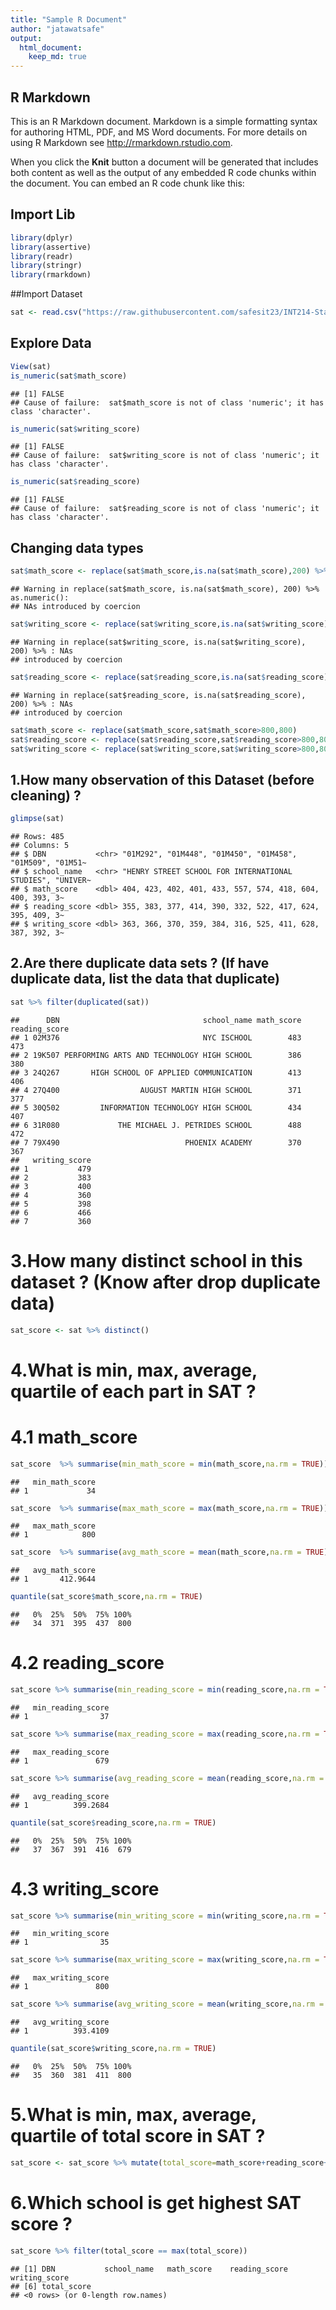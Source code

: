```yaml
---
title: "Sample R Document"
author: "jatawatsafe"
output:
  html_document:
    keep_md: true
---
```


## R Markdown
This is an R Markdown document. Markdown is a simple formatting syntax for authoring HTML, PDF, and MS Word documents. For more details on using R Markdown see <http://rmarkdown.rstudio.com>.

When you click the **Knit** button a document will be generated that includes both content as well as the output of any embedded R code chunks within the document. You can embed an R code chunk like this:

## Import Lib


```r
library(dplyr)
library(assertive)
library(readr)
library(stringr)
library(rmarkdown)
```

##Import Dataset

```r
sat <- read.csv("https://raw.githubusercontent.com/safesit23/INT214-Statistics/main/datasets/SAT_original.csv")
```

## Explore Data

```r
View(sat)
is_numeric(sat$math_score)
```

```
## [1] FALSE
## Cause of failure:  sat$math_score is not of class 'numeric'; it has class 'character'.
```

```r
is_numeric(sat$writing_score)
```

```
## [1] FALSE
## Cause of failure:  sat$writing_score is not of class 'numeric'; it has class 'character'.
```

```r
is_numeric(sat$reading_score)
```

```
## [1] FALSE
## Cause of failure:  sat$reading_score is not of class 'numeric'; it has class 'character'.
```

## Changing data types

```r
sat$math_score <- replace(sat$math_score,is.na(sat$math_score),200) %>% as.numeric()
```

```
## Warning in replace(sat$math_score, is.na(sat$math_score), 200) %>% as.numeric():
## NAs introduced by coercion
```

```r
sat$writing_score <- replace(sat$writing_score,is.na(sat$writing_score),200) %>% as.numeric()
```

```
## Warning in replace(sat$writing_score, is.na(sat$writing_score), 200) %>% : NAs
## introduced by coercion
```

```r
sat$reading_score <- replace(sat$reading_score,is.na(sat$reading_score),200) %>% as.numeric()
```

```
## Warning in replace(sat$reading_score, is.na(sat$reading_score), 200) %>% : NAs
## introduced by coercion
```

```r
sat$math_score <- replace(sat$math_score,sat$math_score>800,800)
sat$reading_score <- replace(sat$reading_score,sat$reading_score>800,800)
sat$writing_score <- replace(sat$writing_score,sat$writing_score>800,800)
```

## 1.How many observation of this Dataset (before cleaning) ?

```r
glimpse(sat)
```

```
## Rows: 485
## Columns: 5
## $ DBN           <chr> "01M292", "01M448", "01M450", "01M458", "01M509", "01M51~
## $ school_name   <chr> "HENRY STREET SCHOOL FOR INTERNATIONAL STUDIES", "UNIVER~
## $ math_score    <dbl> 404, 423, 402, 401, 433, 557, 574, 418, 604, 400, 393, 3~
## $ reading_score <dbl> 355, 383, 377, 414, 390, 332, 522, 417, 624, 395, 409, 3~
## $ writing_score <dbl> 363, 366, 370, 359, 384, 316, 525, 411, 628, 387, 392, 3~
```

## 2.Are there duplicate data sets ? (If have duplicate data, list the data that duplicate)

```r
sat %>% filter(duplicated(sat))
```

```
##      DBN                                school_name math_score reading_score
## 1 02M376                                NYC ISCHOOL        483           473
## 2 19K507 PERFORMING ARTS AND TECHNOLOGY HIGH SCHOOL        386           380
## 3 24Q267       HIGH SCHOOL OF APPLIED COMMUNICATION        413           406
## 4 27Q400                  AUGUST MARTIN HIGH SCHOOL        371           377
## 5 30Q502         INFORMATION TECHNOLOGY HIGH SCHOOL        434           407
## 6 31R080             THE MICHAEL J. PETRIDES SCHOOL        488           472
## 7 79X490                            PHOENIX ACADEMY        370           367
##   writing_score
## 1           479
## 2           383
## 3           400
## 4           360
## 5           398
## 6           466
## 7           360
```

# 3.How many distinct school in this dataset ? (Know after drop duplicate data)

```r
sat_score <- sat %>% distinct()
```

# 4.What is min, max, average, quartile of each part in SAT ?
# 4.1 math_score

```r
sat_score  %>% summarise(min_math_score = min(math_score,na.rm = TRUE))
```

```
##   min_math_score
## 1             34
```

```r
sat_score  %>% summarise(max_math_score = max(math_score,na.rm = TRUE))
```

```
##   max_math_score
## 1            800
```

```r
sat_score  %>% summarise(avg_math_score = mean(math_score,na.rm = TRUE))
```

```
##   avg_math_score
## 1       412.9644
```

```r
quantile(sat_score$math_score,na.rm = TRUE)
```

```
##   0%  25%  50%  75% 100% 
##   34  371  395  437  800
```
# 4.2 reading_score

```r
sat_score %>% summarise(min_reading_score = min(reading_score,na.rm = TRUE))
```

```
##   min_reading_score
## 1                37
```

```r
sat_score %>% summarise(max_reading_score = max(reading_score,na.rm = TRUE))
```

```
##   max_reading_score
## 1               679
```

```r
sat_score %>% summarise(avg_reading_score = mean(reading_score,na.rm = TRUE))
```

```
##   avg_reading_score
## 1          399.2684
```

```r
quantile(sat_score$reading_score,na.rm = TRUE)
```

```
##   0%  25%  50%  75% 100% 
##   37  367  391  416  679
```
# 4.3 writing_score

```r
sat_score %>% summarise(min_writing_score = min(writing_score,na.rm = TRUE))
```

```
##   min_writing_score
## 1                35
```

```r
sat_score %>% summarise(max_writing_score = max(writing_score,na.rm = TRUE))
```

```
##   max_writing_score
## 1               800
```

```r
sat_score %>% summarise(avg_writing_score = mean(writing_score,na.rm = TRUE))
```

```
##   avg_writing_score
## 1          393.4109
```

```r
quantile(sat_score$writing_score,na.rm = TRUE)
```

```
##   0%  25%  50%  75% 100% 
##   35  360  381  411  800
```

# 5.What is min, max, average, quartile of total score in SAT ?

```r
sat_score <- sat_score %>% mutate(total_score=math_score+reading_score+writing_score)
```

# 6.Which school is get highest SAT score ?

```r
sat_score %>% filter(total_score == max(total_score))
```

```
## [1] DBN           school_name   math_score    reading_score writing_score
## [6] total_score  
## <0 rows> (or 0-length row.names)
```












